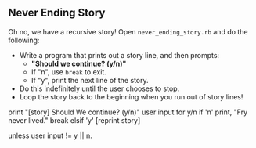 ## Never Ending Story

Oh no, we have a recursive story! Open `never_ending_story.rb` and do the following:

* Write a program that prints out a story line, and then prompts:
    * **"Should we continue? (y/n)"**
    * If "n", use `break` to exit.
    * If "y", print the next line of the story.
* Do this indefinitely until the user chooses to stop. 
* Loop the story back to the beginning when you run out of story lines!


print "[story] Should We continue? (y/n)"
user input for y/n
if 'n' 
print, "Fry never lived."
break
elsif 'y' [reprint story]

unless 
user input != y || n. 
